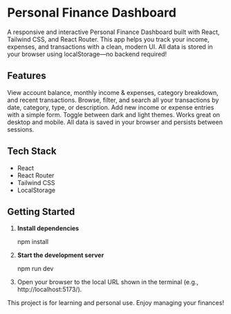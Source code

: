 # Personal Finance Dashboard

A responsive and interactive Personal Finance Dashboard built with React, Tailwind CSS, and React Router. This app helps you track your income, expenses, and transactions with a clean, modern UI. All data is stored in your browser using localStorage—no backend required!

## Features

 View account balance, monthly income & expenses, category breakdown, and recent transactions.
 Browse, filter, and search all your transactions by date, category, type, or description.
Add new income or expense entries with a simple form.
Toggle between dark and light themes.
 Works great on desktop and mobile.
All data is saved in your browser and persists between sessions.

## Tech Stack
- React
- React Router
- Tailwind CSS
- LocalStorage

##  Getting Started

1. **Install dependencies**

   npm install

2. **Start the development server**

   npm run dev
3. Open your browser to the local URL shown in the terminal (e.g., http://localhost:5173/).



This project is for learning and personal use. Enjoy managing your finances!
